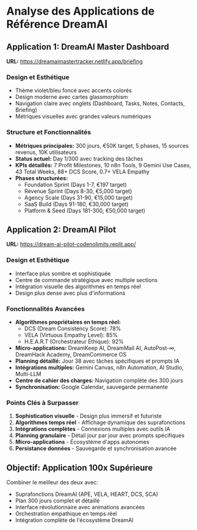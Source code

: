 # Analyse des Applications de Référence DreamAI

## Application 1: DreamAI Master Dashboard
**URL:** https://dreamaimastertracker.netlify.app/briefing

### Design et Esthétique
- Thème violet/bleu foncé avec accents colorés
- Design moderne avec cartes glassmorphism
- Navigation claire avec onglets (Dashboard, Tasks, Notes, Contacts, Briefing)
- Métriques visuelles avec grandes valeurs numériques

### Structure et Fonctionnalités
- **Métriques principales:** 300 jours, €50K target, 5 phases, 15 sources revenus, 10K utilisateurs
- **Status actuel:** Day 1/300 avec tracking des tâches
- **KPIs détaillés:** 7 Profit Milestones, 10 n8n Tools, 9 Gemini Use Cases, 43 Total Weeks, 88+ DCS Score, 0.7+ VELA Empathy
- **Phases structurées:**
  - Foundation Sprint (Days 1-7, €197 target)
  - Revenue Sprint (Days 8-30, €5,000 target)  
  - Agency Scale (Days 31-90, €15,000 target)
  - SaaS Build (Days 91-180, €30,000 target)
  - Platform & Seed (Days 181-300, €50,000 target)

## Application 2: DreamAI Pilot
**URL:** https://dream-ai-pilot-codenolimits.replit.app/

### Design et Esthétique
- Interface plus sombre et sophistiquée
- Centre de commande stratégique avec multiple sections
- Intégration visuelle des algorithmes en temps réel
- Design plus dense avec plus d'informations

### Fonctionnalités Avancées
- **Algorithmes propriétaires en temps réel:**
  - DCS (Dream Consistency Score): 78%
  - VELA (Virtuous Empathy Level): 85%
  - H.E.A.R.T (Orchestrateur Éthique): 92%
- **Micro-applications:** DreamKeep AI, DreamMail AI, AutoPost-∞, DreamHack Academy, DreamCommerce OS
- **Planning détaillé:** Jour 38 avec tâches spécifiques et prompts IA
- **Intégrations multiples:** Gemini Canvas, n8n Automation, AI Studio, Multi-LLM
- **Centre de cahier des charges:** Navigation complète des 300 jours
- **Synchronisation:** Google Calendar, sauvegarde permanente

### Points Clés à Surpasser
1. **Sophistication visuelle** - Design plus immersif et futuriste
2. **Algorithmes temps réel** - Affichage dynamique des suprafonctions
3. **Intégrations complètes** - Connexions multiples avec outils IA
4. **Planning granulaire** - Détail jour par jour avec prompts spécifiques
5. **Micro-applications** - Écosystème d'apps autonomes
6. **Persistance données** - Sauvegarde et synchronisation avancée

## Objectif: Application 100x Supérieure
Combiner le meilleur des deux avec:
- Suprafonctions DreamAI (APE, VELA, HEART, DCS, SCA)
- Plan 300 jours complet et détaillé
- Interface révolutionnaire avec animations avancées
- Orchestration empathique en temps réel
- Intégration complète de l'écosystème DreamAI


